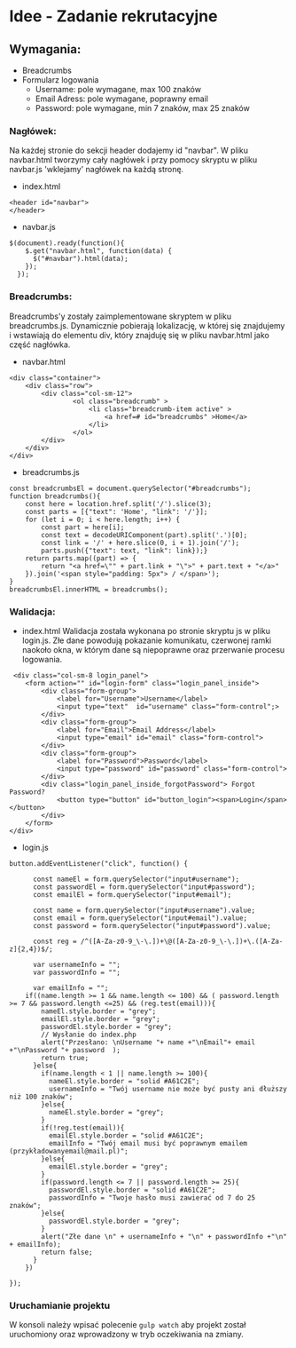 # Idee - Zadanie rekrutacyjne

## Wymagania:
* Breadcrumbs
* Formularz logowania 
    * Username: pole wymagane, max 100 znaków
    * Email Adress: pole wymagane, poprawny email
    * Password: pole wymagane, min 7 znaków, max 25 znaków

### Nagłówek:

Na każdej stronie do sekcji header dodajemy id "navbar". W pliku navbar.html tworzymy cały nagłówek i przy pomocy skryptu w pliku navbar.js 'wklejamy' nagłówek na każdą stronę.
* index.html
```
<header id="navbar"> 
</header>
```
* navbar.js
```
$(document).ready(function(){ 
    $.get("navbar.html", function(data) {
      $("#navbar").html(data);
    });
  }); 
```
### Breadcrumbs:

Breadcrumbs'y zostały zaimplementowane skryptem w pliku breadcrumbs.js. Dynamicznie pobierają lokalizację, w której się znajdujemy i wstawiają do elementu div, który znajduję się w pliku navbar.html jako część nagłówka.
* navbar.html
```
<div class="container">
    <div class="row">
        <div class="col-sm-12">
                <ol class="breadcrumb" >
                    <li class="breadcrumb-item active" >
                        <a href=# id="breadcrumbs" >Home</a>
                    </li>
                </ol>
        </div>
    </div>
</div>
```
* breadcrumbs.js
```
const breadcrumbsEl = document.querySelector("#breadcrumbs");
function breadcrumbs(){
    const here = location.href.split('/').slice(3);
    const parts = [{"text": 'Home', "link": '/'}];
    for (let i = 0; i < here.length; i++) {
        const part = here[i];
        const text = decodeURIComponent(part).split('.')[0];
        const link = '/' + here.slice(0, i + 1).join('/');
        parts.push({"text": text, "link": link});}
    return parts.map((part) => {
        return "<a href=\"" + part.link + "\">" + part.text + "</a>"
    }).join('<span style="padding: 5px"> / </span>');
}
breadcrumbsEl.innerHTML = breadcrumbs();
```

### Walidacja:

* index.html
Walidacja została wykonana po stronie skryptu js w pliku login.js. Złe dane powodują pokazanie komunikatu, czerwonej ramki naokoło okna, w którym dane są niepoprawne oraz przerwanie procesu logowania.

```
 <div class="col-sm-8 login_panel">
    <form action="" id="login-form" class="login_panel_inside">
        <div class="form-group">
            <label for="Username">Username</label>
            <input type="text"  id="username" class="form-control";>
        </div>
        <div class="form-group">
            <label for="Email">Email Address</label>
            <input type="email" id="email" class="form-control">
        </div>
        <div class="form-group">
            <label for="Password">Password</label>
            <input type="password" id="password" class="form-control">
        </div>
        <div class="login_panel_inside_forgotPassword"> Forgot Password?
            <button type="button" id="button_login"><span>Login</span></button>
        </div>
    </form>
</div>
```
* login.js
```
button.addEventListener("click", function() {
   
      const nameEl = form.querySelector("input#username");
      const passwordEl = form.querySelector("input#password");
      const emailEl = form.querySelector("input#email");
      
      const name = form.querySelector("input#username").value;
      const email = form.querySelector("input#email").value;
      const password = form.querySelector("input#password").value;
    
      const reg = /^([A-Za-z0-9_\-\.])+\@([A-Za-z0-9_\-\.])+\.([A-Za-z]{2,4})$/; 
      
      var usernameInfo = "";
      var passwordInfo = "";
     
      var emailInfo = "";
    if((name.length >= 1 && name.length <= 100) && ( password.length >= 7 && password.length <=25) && (reg.test(email))){
        nameEl.style.border = "grey";
        emailEl.style.border = "grey";
        passwordEl.style.border = "grey";
        // Wysłanie do index.php
        alert("Przesłano: \nUsername "+ name +"\nEmail"+ email +"\nPassword "+ password  );
        return true;
      }else{
        if(name.length < 1 || name.length >= 100){
          nameEl.style.border = "solid #A61C2E";
          usernameInfo = "Twój username nie może być pusty ani dłuższy niż 100 znaków";
        }else{
          nameEl.style.border = "grey";
        }
        if(!reg.test(email)){
          emailEl.style.border = "solid #A61C2E";
          emailInfo = "Twój email musi być poprawnym emailem (przykładowanyemail@mail.pl)";
        }else{
          emailEl.style.border = "grey";
        }
        if(password.length <= 7 || password.length >= 25){
          passwordEl.style.border = "solid #A61C2E";
          passwordInfo = "Twoje hasło musi zawierać od 7 do 25 znaków";
        }else{
          passwordEl.style.border = "grey";
        }
        alert("Złe dane \n" + usernameInfo + "\n" + passwordInfo +"\n" + emailInfo);
        return false; 
      }
    })

}); 
```
### Uruchamianie projektu

W konsoli należy wpisać polecenie `gulp watch` aby projekt został uruchomiony oraz wprowadzony w tryb oczekiwania na zmiany.

